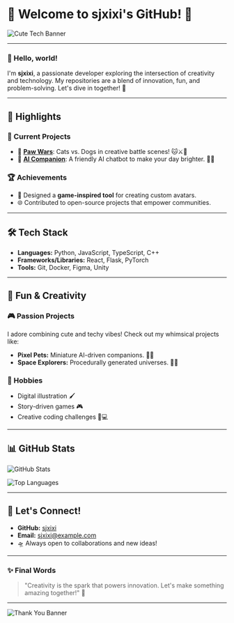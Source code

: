 # 🌟 Welcome to sjxixi's GitHub! 🌟

![Cute Tech Banner](https://via.placeholder.com/1200x400?text=Welcome+to+sjxixi%27s+GitHub+%F0%9F%8C%9F)

---

### 👋 Hello, world!
I'm **sjxixi**, a passionate developer exploring the intersection of creativity and technology. My repositories are a blend of innovation, fun, and problem-solving. Let's dive in together! 🚀

---

## 🌟 Highlights

### 🔭 Current Projects
- 🐾 [**Paw Wars**](https://github.com/sjxixi/paw-wars): Cats vs. Dogs in creative battle scenes! 🐱⚔️🐶
- 🤖 [**AI Companion**](https://github.com/sjxixi/ai-companion): A friendly AI chatbot to make your day brighter. 💬✨

### 🏆 Achievements
- 🌈 Designed a **game-inspired tool** for creating custom avatars.
- 🌐 Contributed to open-source projects that empower communities.

---

## 🛠️ Tech Stack

- **Languages:** Python, JavaScript, TypeScript, C++
- **Frameworks/Libraries:** React, Flask, PyTorch
- **Tools:** Git, Docker, Figma, Unity

---

## 💖 Fun & Creativity

### 🎮 Passion Projects
I adore combining cute and techy vibes! Check out my whimsical projects like:
- **Pixel Pets:** Miniature AI-driven companions. 🐾🤖
- **Space Explorers:** Procedurally generated universes. 🌌✨

### 🌟 Hobbies
- Digital illustration 🖌️
- Story-driven games 🎮
- Creative coding challenges 🎨💻

---

## 📊 GitHub Stats

![GitHub Stats](https://github-readme-stats.vercel.app/api?username=sjxixi&show_icons=true&theme=tokyonight)

![Top Languages](https://github-readme-stats.vercel.app/api/top-langs/?username=sjxixi&layout=compact&theme=tokyonight)

---

## 🌌 Let's Connect!
- **GitHub:** [sjxixi](https://github.com/sjxixi)
- **Email:** sjxixi@example.com
- 🛸 Always open to collaborations and new ideas!

---

### ✨ Final Words
> "Creativity is the spark that powers innovation. Let's make something amazing together!" 🌟

---

![Thank You Banner](https://via.placeholder.com/1200x200?text=Thank+You+for+Visiting+My+GitHub!+%F0%9F%98%8A)
